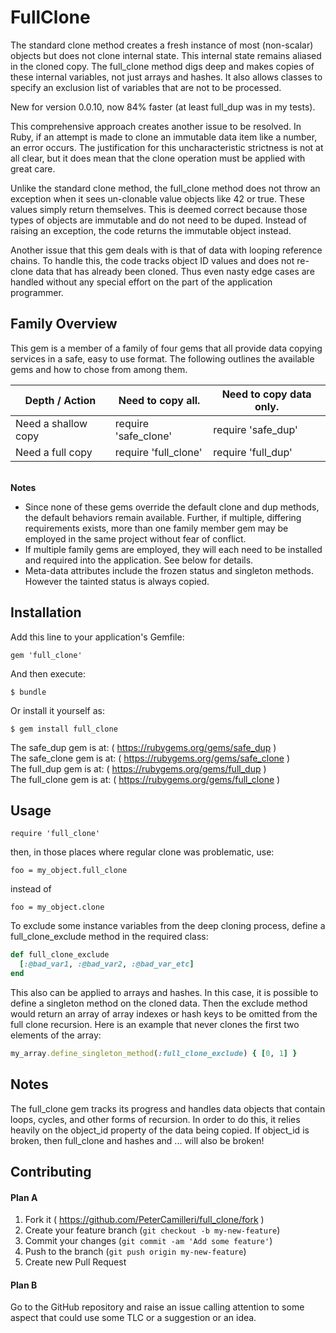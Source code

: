 # FullClone

The standard clone method creates a fresh instance of most (non-scalar) objects
but does not clone internal state. This internal state remains aliased in the
cloned copy. The full_clone method digs deep and makes copies of these internal
variables, not just arrays and hashes. It also allows classes to specify an
exclusion list of variables that are not to be processed.

New for version 0.0.10, now 84% faster (at least full_dup was in my tests).

This comprehensive approach creates another issue to be resolved. In Ruby, if an
attempt is made to clone an immutable data item like a number, an error occurs.
The justification for this uncharacteristic strictness is not at all clear, but
it does mean that the clone operation must be applied with great care.

Unlike the standard clone method, the full\_clone method does not throw an
exception when it sees un-clonable value objects like 42 or true. These values
simply return themselves. This is deemed correct because those types of objects
are immutable and do not need to be duped. Instead of raising an exception, the
code returns the immutable object instead.

Another issue that this gem deals with is that of data with looping reference
chains. To handle this, the code tracks object ID values and does not re-clone
data that has already been cloned. Thus even nasty edge cases are handled
without any special effort on the part of the application programmer.

## Family Overview

This gem is a member of a family of four gems that all provide data copying
services in a safe, easy to use format. The following outlines the available
gems and how to chose from among them.

Depth / Action | Need to copy all. | Need to copy data only.
---------------|------------------------------|------------
Need a shallow copy | require 'safe\_clone' | require 'safe\_dup'
Need a full copy    | require 'full\_clone' | require 'full\_dup'

<br>**Notes**
* Since none of these gems override the default clone and dup
methods, the default behaviors remain available. Further, if multiple,
differing requirements exists, more than one family member gem may be
employed in the same project without fear of conflict.
* If multiple family gems are employed, they will each need to be installed and
required into the application. See below for details.
* Meta-data attributes include the frozen status and singleton methods. However
the tainted status is always copied.



## Installation

Add this line to your application's Gemfile:

    gem 'full_clone'

And then execute:

    $ bundle

Or install it yourself as:

    $ gem install full_clone

The safe_dup gem is at: ( https://rubygems.org/gems/safe_dup )
<br>The safe_clone gem is at: ( https://rubygems.org/gems/safe_clone )
<br>The full_dup gem is at: ( https://rubygems.org/gems/full_dup )
<br>The full_clone gem is at: ( https://rubygems.org/gems/full_clone )

## Usage

    require 'full_clone'

then, in those places where regular clone was problematic, use:

    foo = my_object.full_clone

instead of

    foo = my_object.clone

To exclude some instance variables from the deep cloning process, define a
full_clone_exclude method in the required class:

```ruby
def full_clone_exclude
  [:@bad_var1, :@bad_var2, :@bad_var_etc]
end
```
This also can be applied to arrays and hashes. In this case, it is possible to
define a singleton method on the cloned data. Then the exclude method would
return an array of array indexes or hash keys to be omitted from the full clone
recursion. Here is an example that never clones the first two elements of the
array:

```ruby
my_array.define_singleton_method(:full_clone_exclude) { [0, 1] }
```

## Notes

The full_clone gem tracks its progress and handles data objects that
contain loops, cycles, and other forms of recursion. In order to do this,
it relies heavily on the object_id property of the data being copied.
If object_id is broken, then full_clone and hashes and ... will also be
broken!


## Contributing

#### Plan A

1. Fork it ( https://github.com/PeterCamilleri/full_clone/fork )
2. Create your feature branch (`git checkout -b my-new-feature`)
3. Commit your changes (`git commit -am 'Add some feature'`)
4. Push to the branch (`git push origin my-new-feature`)
5. Create new Pull Request

#### Plan B

Go to the GitHub repository and raise an issue calling attention to some
aspect that could use some TLC or a suggestion or an idea.

